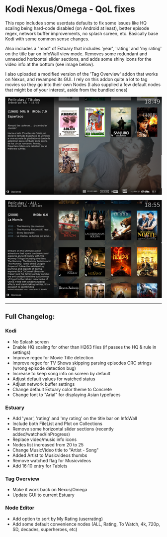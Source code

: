 # Kodi Nexus/Omega - QoL fixes

This repo includes some userdata defaults to fix some issues like HQ scaling being hard-code disabled (on Android at least), better episode regex, network buffer improvements, no splash screen, etc. Basically base Kodi with some common sense changes.

Also includes a "mod" of Estuary that includes 'year', 'rating' and 'my rating' on the title bar on InfoWall view mode. Removes some redundant and unneeded horizontal slider sections, and adds some shiny icons for the video info at the bottom (see image below).

I also uploaded a modified version of the 'Tag Overview' addon that works on Nexus, and revamped its GUI. I rely on this addon quite a lot to tag movies so they go into their own Nodes (I also supplied a few default nodes that might be of your interest, aside from the bundled ones)

![](https://github.com/Dogway/Kodi/blob/main/images/A_logos.png)

![](https://github.com/Dogway/Kodi/blob/main/images/B_collections.png)

------

## Full Changelog:

### Kodi
*   No Splash screen
*   Enable HQ scaling for other than H263 files (if passes the HQ & rule in settings)
*   Improve regex for Movie Title detection
*   Improve regex for TV Shows skipping parsing episodes CRC strings (wrong episode detection bug)
*   Increase <songinfoduration> to keep song info on screen by default
*   Adjust default values for watched status
*   Adjust network buffer settings
*   Change default Estuary color theme to Concrete
*   Change font to "Arial" for displaying Asian typefaces
### Estuary
*   Add 'year', 'rating' and 'my rating' on the title bar on InfoWall 
*   Include both FileList and Plot on Collections
*   Remove some horizontal slider sections (recently added/watched/InProgress)
*   Replace video/music info icons
*   Nodes list increased from 20 to 25
*   Change MusicVideo title to "Artist - Song"
*   Added Artist to Musicvideos thumbs
*   Remove watched flag for Musicvideos
*   Add 16:10 entry for Tablets
### Tag Overview
*   Make it work back on Nexus/Omega
*   Update GUI to current Estuary
### Node Editor
*   Add option to sort by My Rating (userrating)
*   Add some default convenience nodes (ALL, Rating, To Watch, 4k, 720p, SD, decades, superheroes, etc)